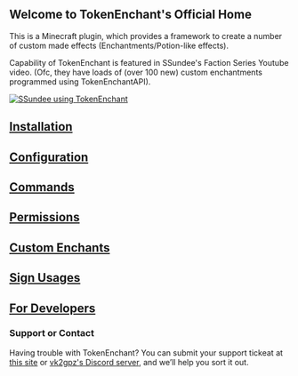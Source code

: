 ## Welcome to TokenEnchant's Official Home
This is a Minecraft plugin, which provides a framework to create a number of custom made effects (Enchantments/Potion-like effects).

Capability of TokenEnchant is featured in SSundee's Faction Series Youtube video. (Ofc, they have loads of (over 100 new) custom enchantments programmed using TokenEnchantAPI).

[![SSundee using TokenEnchant](https://img.youtube.com/vi/WGvqf0mCZbY/0.jpg)](https://www.youtube.com/watch?v=WGvqf0mCZbY)

## [Installation](installation.md)
## [Configuration](configuration.md)
## [Commands](commands.md)
## [Permissions](permissions.md)
## [Custom Enchants](customenchants.md)
## [Sign Usages](sign_usages.md)
## [For Developers](for_developers.md)

### Support or Contact
Having trouble with TokenEnchant? You can submit your support tickeat at [this site](https://github.com/TeamVK/Support/issues) or [vk2gpz's Discord server](https://discord.gg/7KyDzjP), and we’ll help you sort it out.
